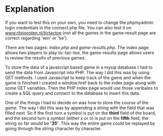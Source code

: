# Explanation #

If you want to test this on your own, you need to change the phpmyadmin login credentials in the connect.php file. You can also test it on www.ritsjoosten.nl/tictactoe (not all the games in the game-result page are correct regarding 'win' or 'tie').

There are two pages: _index.php_ and _game-results.php_. The index page allows two players to play tic-tac-toe, the game-results page allows users to review the results of previous games. 

To store the data of a javascript based game in a mysql database I had to send the data from Javascript into PHP. The way I did this was by using GET methods. I used Javascript to keep track of the game and when the game is finished I created a window.href back to the index page along with some GET variables.  Then the PHP index page would use those varibales to create a SQL query and connect to the database to insert this data.

One of the things I had to decide on was how to store the course of the game. The way I did this was by appending a string with the field that was filled next. So if the first turn a symbol is put on the **third** field of the board, and the second turn a symbol (either x or o) is put on the **fifth** field, the string so far would be **'35'**. This way the entire game could be replayed by going through the string character by character.
